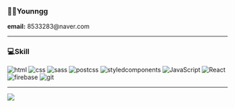 <h3>👩‍💻Younngg</h3>
<strong>email:</strong> 8533283@naver.com

---

<h3>💻Skill</h3>

![html](https://img.shields.io/badge/HTML5-E34F26?style=flat&logo=HTML5&logoColor=fff)
![css](https://img.shields.io/badge/CSS3-1572B6?style=flat&logo=CSS3&logoColor=fff)
![sass](https://img.shields.io/badge/Sass-CC6699?style=flat&logo=Sass&logoColor=fff)
![postcss](https://img.shields.io/badge/PostCSS-DD3A0A?style=flat&logo=PostCSS&logoColor=fff)
![styledcomponents](https://img.shields.io/badge/styled-components-DB7093?style=flat&logo=styledComponents&logoColor=fff)
![JavaScript](https://img.shields.io/badge/JavaScript-F7DF1E?style=flat&logo=JavaScript&logoColor=fff)
![React](https://img.shields.io/badge/React-61DAFB?style=flat&logo=React&logoColor=fff)
![firebase](https://img.shields.io/badge/Firebase-FFCA28?style=flat&logo=Firebase&logoColor=fff)
![git](https://img.shields.io/badge/Git-F05032?style=flat&logo=Git&logoColor=fff)

---

<a href="https://hits.seeyoufarm.com">
<img src="https://hits.seeyoufarm.com/api/count/incr/badge.svg?url=https%3A%2F%2Fgithub.com%2FYounngg%2F&count_bg=%2355EF9F&title_bg=%23B2BEC3&icon=&icon_color=%23E7E7E7&title=Hits&edge_flat=false"
/></a>
